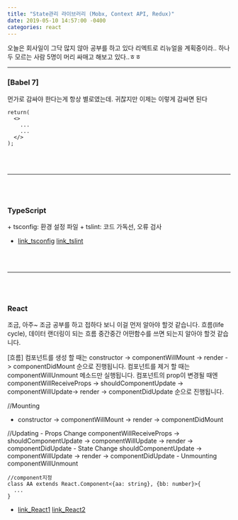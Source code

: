 ```yaml
---
title: "State관리 라이브러리 (Mobx, Context API, Redux)"
date: 2019-05-10 14:57:00 -0400
categories: react
---
```


오늘은 회사일이 그닥 많지 않아 공부를 하고 있다
리엑트로 리뉴얼을 계획중이라..
하나두 모르는 사람 5명이 머리 싸매고 해보고 있다..ㅎㅎ



---


<h3>[Babel 7]</h3>
먼가로 감싸야 한다는게 항상 별로였는데.
귀찮지만 이제는 이렇게 감싸면 된다


```
return(
  <>
    ...
    ...
  </>
);
```

<br/><br/>
<hr/>
<br/><br/>

<h3>TypeScript</h3>
  + tsconfig: 환경 설정 파일 
  + tslint: 코드 가독선, 오류 검사
  
  * [link_tsconfig]
    [link_tslint]
  
  
<br/><br/>
<hr/>
<br/><br/>

<h3>React</h3>
  조금, 아주~ 조금 공부를 하고 접하다 보니
  이걸 먼저 알아야 할것 같습니다.
  흐름(life cycle), 데이터 랜더링이 되는 흐름 중간중간 어떤함수를 쓰면 되는지 알아야 할것 같습니다.
  

  [흐름]
  컴포넌트를 생성 할 때는 constructor -> componentWillMount -> render -> componentDidMount 순으로 진행됩니다.
  컴포넌트를 제거 할 때는 componentWillUnmount 메소드만 실행됩니다.
  컴포넌트의 prop이 변경될 때엔 componentWillReceiveProps -> shouldComponentUpdate -> componentWillUpdate-> render -> componentDidUpdate 순으로 진행됩니다.

  //Mounting
  - constructor -> componentWillMount -> render -> componentDidMount
  
  //Updating
    - Props Change
      componentWillReceiveProps -> shouldComponentUpdate -> componentWillUpdate
      -> render -> componentDidUpdate
    - State Change
      shouldComponentUpdate -> componentWillUpdate
      -> render -> componentDidUpdate
    - Unmounting 
      componentWillUnmount
  

  ```
  //component지정
  class AA extends React.Component<{aa: string}, {bb: number}>{
    ...
  }
  ```
  
  
  * [link_React1]
    [link_React2]
  
  
  
  [link_tsconfig]: https://basarat.gitbooks.io/typescript/content/docs/project/tsconfig.html
  [link_tslint]: https://github.com/palantir/tslint
  [link_React1]: https://reactjs-kr.firebaseapp.com/docs/installation.html
  [link_React2]: https://jaeyeophan.github.io/2018/01/01/React-4-Component-Life-Cycle/
